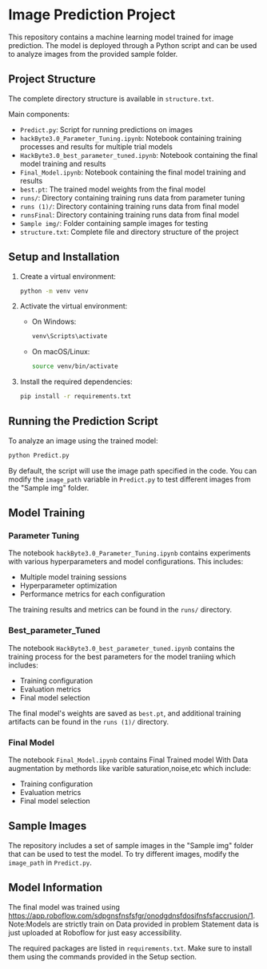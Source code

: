 # Image Prediction Project

This repository contains a machine learning model trained for image prediction. The model is deployed through a Python script and can be used to analyze images from the provided sample folder.

## Project Structure

The complete directory structure is available in `structure.txt`.

Main components:
- `Predict.py`: Script for running predictions on images
- `hackByte3.0_Parameter_Tuning.ipynb`: Notebook containing training processes and results for multiple trial models
- `HackByte3.0_best_parameter_tuned.ipynb`: Notebook containing the final model training and results
- `Final_Model.ipynb`: Notebook containing the final model training and results
- `best.pt`: The trained model weights from the final model
- `runs/`: Directory containing training runs data from parameter tuning
- `runs (1)/`: Directory containing training runs data from final model
- `runsFinal`: Directory containing training runs data from final model
- `Sample img/`: Folder containing sample images for testing
- `structure.txt`: Complete file and directory structure of the project

## Setup and Installation

1. Create a virtual environment:
   ```bash
   python -m venv venv
   ```

2. Activate the virtual environment:
   - On Windows:
     ```bash
     venv\Scripts\activate
     ```
   - On macOS/Linux:
     ```bash
     source venv/bin/activate
     ```

3. Install the required dependencies:
   ```bash
   pip install -r requirements.txt
   ```

## Running the Prediction Script

To analyze an image using the trained model:

```bash
python Predict.py
```

By default, the script will use the image path specified in the code. You can modify the `image_path` variable in `Predict.py` to test different images from the "Sample img" folder.

## Model Training

### Parameter Tuning
The notebook `hackByte3.0_Parameter_Tuning.ipynb` contains experiments with various hyperparameters and model configurations. This includes:
- Multiple model training sessions
- Hyperparameter optimization
- Performance metrics for each configuration

The training results and metrics can be found in the `runs/` directory.

### Best_parameter_Tuned
The notebook `HackByte3.0_best_parameter_tuned.ipynb` contains the training process for the best parameters for the model traniing which includes:
- Training configuration
- Evaluation metrics
- Final model selection

The final model's weights are saved as `best.pt`, and additional training artifacts can be found in the `runs (1)/` directory.

### Final Model
The notebook `Final_Model.ipynb` contains Final Trained model With Data augmentation by methords like varible saturation,noise,etc which include:
- Training configuration
- Evaluation metrics
- Final model selection


## Sample Images

The repository includes a set of sample images in the "Sample img" folder that can be used to test the model. To try different images, modify the `image_path` in `Predict.py`.

## Model Information

The final model was trained using https://app.roboflow.com/sdpgnsfnsfsfgr/onodgdnsfdosifnsfsfaccrusion/1. Note:Models are strictly train on Data provided in problem Statement data is just uploaded at Roboflow for just easy accessibility.

The required packages are listed in `requirements.txt`. Make sure to install them using the commands provided in the Setup section.
